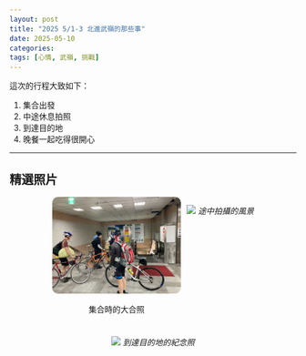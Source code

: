 ```yaml
---
layout: post
title: "2025 5/1-3 北進武嶺的那些事"
date: 2025-05-10
categories: 
tags: [心情, 武嶺, 挑戰]
---
```

這次的行程大致如下：

1. 集合出發
2. 中途休息拍照
3. 到達目的地
4. 晚餐一起吃得很開心

<!-- more -->

---

## 精選照片

<div style="display: flex; flex-wrap: wrap; justify-content: center; gap: 10px;">

  <div style="flex: 1 1 45%; max-width: 45%;">
    <img src="/assets/img/LINE_ALBUM_20250501北進武嶺Day1_250510_1.jpg" style="width: 100%; border-radius: 10px;">
    <p style="text-align: center;">集合時的大合照</p>
  </div>



![](https://你的圖片網址2.jpg)
*途中拍攝的風景*

![](https://你的圖片網址3.jpg)
*到達目的地的紀念照*
